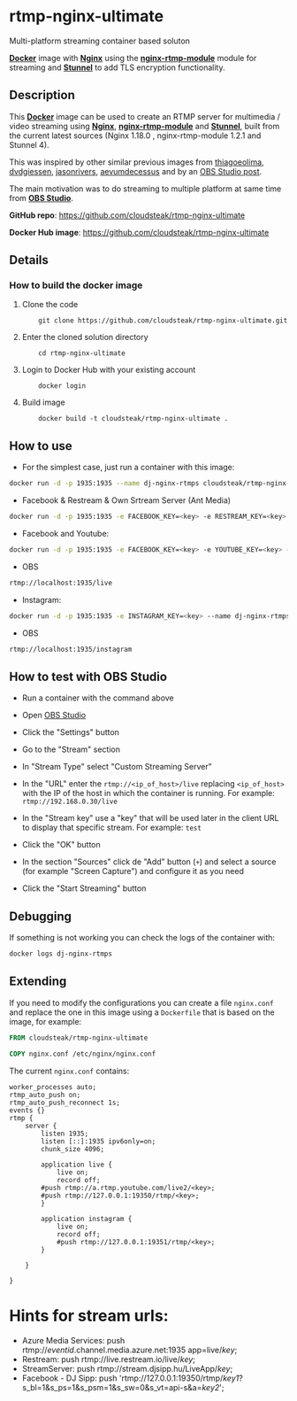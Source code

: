 # rtmp-nginx-ultimate
Multi-platform streaming container based soluton


[**Docker**](https://www.docker.com/) image with [**Nginx**](http://nginx.org/en/)
using the [**nginx-rtmp-module**](https://github.com/arut/nginx-rtmp-module)
module for streaming and [**Stunnel**](https://www.stunnel.org/) to add TLS encryption functionality.


## Description

This [**Docker**](https://www.docker.com/) image can be used to create an RTMP server for multimedia / video 
streaming using [**Nginx**](http://nginx.org/en/), [**nginx-rtmp-module**](https://github.com/arut/nginx-rtmp-module) 
and [**Stunnel**](https://www.stunnel.org/),
built from the current latest sources (Nginx 1.18.0 , nginx-rtmp-module 1.2.1 and Stunnel 4).

This was inspired by other similar previous images from [thiagoeolima](https://hub.docker.com/r/thiagoeolima/nginx-rtmps),
[dvdgiessen](https://hub.docker.com/r/dvdgiessen/nginx-rtmp-docker/), 
[jasonrivers](https://hub.docker.com/r/jasonrivers/nginx-rtmp/), 
[aevumdecessus](https://hub.docker.com/r/aevumdecessus/docker-nginx-rtmp/) and by an 
[OBS Studio post](https://obsproject.com/forum/resources/how-to-set-up-your-own-private-rtmp-server-using-nginx.50/).

The main motivation was to do streaming to multiple platform at same time from [**OBS Studio**](https://obsproject.com/).

**GitHub repo**: <https://github.com/cloudsteak/rtmp-nginx-ultimate>

**Docker Hub image**: <https://github.com/cloudsteak/rtmp-nginx-ultimate>

## Details

### How to build the docker image

1. Clone the code

    ```
        git clone https://github.com/cloudsteak/rtmp-nginx-ultimate.git
    
    ```

2. Enter the cloned solution directory

    ```
        cd rtmp-nginx-ultimate
    ```
    
3. Login to Docker Hub with your existing account

    ```
        docker login

    ```

4. Build image
    ```
        docker build -t cloudsteak/rtmp-nginx-ultimate .
    ```

## How to use

* For the simplest case, just run a container with this image:

```bash
docker run -d -p 1935:1935 --name dj-nginx-rtmps cloudsteak/rtmp-nginx-ultimate
```

* Facebook & Restream & Own Srtream Server (Ant Media)

```bash
docker run -d -p 1935:1935 -e FACEBOOK_KEY=<key> -e RESTREAM_KEY=<key> -e STREAMSERVER_KEY=<key> --name dj-nginx-rtmps cloudsteak/rtmp-nginx-ultimate
```

* Facebook and Youtube:

```bash
docker run -d -p 1935:1935 -e FACEBOOK_KEY=<key> -e YOUTUBE_KEY=<key> --name dj-nginx-rtmps cloudsteak/rtmp-nginx-ultimate
```

* OBS

```bash
rtmp://localhost:1935/live
```

* Instagram:

```bash
docker run -d -p 1935:1935 -e INSTAGRAM_KEY=<key> --name dj-nginx-rtmps cloudsteak/rtmp-nginx-ultimate
```

* OBS

```bash
rtmp://localhost:1935/instagram
```


## How to test with OBS Studio

* Run a container with the command above


* Open [OBS Studio](https://obsproject.com/)
* Click the "Settings" button
* Go to the "Stream" section
* In "Stream Type" select "Custom Streaming Server"
* In the "URL" enter the `rtmp://<ip_of_host>/live` replacing `<ip_of_host>` with the IP of the host in which the container is running. For example: `rtmp://192.168.0.30/live`
* In the "Stream key" use a "key" that will be used later in the client URL to display that specific stream. For example: `test`
* Click the "OK" button
* In the section "Sources" click de "Add" button (`+`) and select a source (for example "Screen Capture") and configure it as you need
* Click the "Start Streaming" button

## Debugging

If something is not working you can check the logs of the container with:

```bash
docker logs dj-nginx-rtmps
```

## Extending

If you need to modify the configurations you can create a file `nginx.conf` and replace the one in this image using a `Dockerfile` that is based on the image, for example:

```Dockerfile
FROM cloudsteak/rtmp-nginx-ultimate

COPY nginx.conf /etc/nginx/nginx.conf
```

The current `nginx.conf` contains:

```Nginx
worker_processes auto;
rtmp_auto_push on;
rtmp_auto_push_reconnect 1s;
events {}
rtmp {
    server {
        listen 1935;
        listen [::]:1935 ipv6only=on;
        chunk_size 4096;

        application live {
            live on;
            record off;
	    #push rtmp://a.rtmp.youtube.com/live2/<key>;
	    #push rtmp://127.0.0.1:19350/rtmp/<key>;
        }
        
        application instagram {
            live on;
            record off;
            #push rtmp://127.0.0.1:19351/rtmp/<key>;
        }

    }

}
```



# Hints for stream urls:
* Azure Media Services: push rtmp://_eventid_.channel.media.azure.net:1935 app=live/_key_;
* Restream: push rtmp://live.restream.io/live/_key_;
* StreamServer: push rtmp://stream.djsipp.hu/LiveApp/_key_;
* Facebook - DJ Sipp: push 'rtmp://127.0.0.1:19350/rtmp/_key1_?s_bl=1&s_ps=1&s_psm=1&s_sw=0&s_vt=api-s&a=_key2_';
